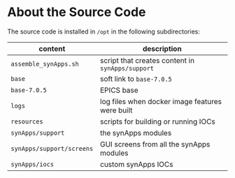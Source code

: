 # About the Source Code

The source code is installed in `/opt` in the following subdirectories:

content | description
--- | ---
`assemble_synApps.sh` | script that creates content in `synApps/support`
`base` | soft link to `base-7.0.5`
`base-7.0.5` | EPICS base
`logs` | log files when docker image features were built
`resources` | scripts for building or running IOCs
`synApps/support` | the synApps modules
`synApps/support/screens` | GUI screens from all the synApps modules
`synApps/iocs` | custom synApps IOCs
